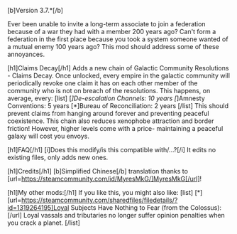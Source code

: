 [b]Version 3.7.*[/b]

Ever been unable to invite a long-term associate to join a federation because of a war they had with a member 200 years ago? Can't form a federation in the first place because you took a system someone wanted of a mutual enemy 100 years ago? This mod should address some of these annoyances.

[h1]Claims Decay[/h1]
Adds a new chain of Galactic Community Resolutions - Claims Decay. Once unlocked, every empire in the galactic community will periodically revoke one claim it has on each other member of the community who is not on breach of the resolutions. This happens, on average, every:
[list]
[*]De-escalation Channels: 10 years
[*]Amnesty Conventions: 5 years
[*]Bureau of Reconciliation: 2 years
[/list]
This should prevent claims from hanging around forever and preventing peaceful coexistence. This chain also reduces xenophobe attraction and border friction! However, higher levels come with a price- maintaining a peaceful galaxy will cost you envoys.

[h1]FAQ[/h1]
[i]Does this modify/is this compatible with/...?[/i]
It edits no existing files, only adds new ones.

[h1]Credits[/h1]
[b]Simplified Chinese[/b] translation thanks to [url=https://steamcommunity.com/id/MyresMkG/]MyresMkG[/url]!

[h1]My other mods:[/h1]
If you like this, you might also like:
[list]
	[*][url=https://steamcommunity.com/sharedfiles/filedetails/?id=1319264195]Loyal Subjects Have Nothing to Fear (from the Colossus):[/url] Loyal vassals and tributaries no longer suffer opinion penalties when you crack a planet.
[/list]